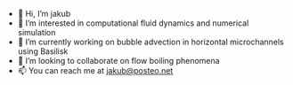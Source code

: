 - 👋 Hi, I’m jakub
- 👀 I’m interested in computational fluid dynamics and numerical simulation
- 🌱 I’m currently working on bubble advection in horizontal microchannels using Basilisk
- 💞️ I’m looking to collaborate on flow boiling phenomena
- 📫 You can reach me at jakub@posteo.net
